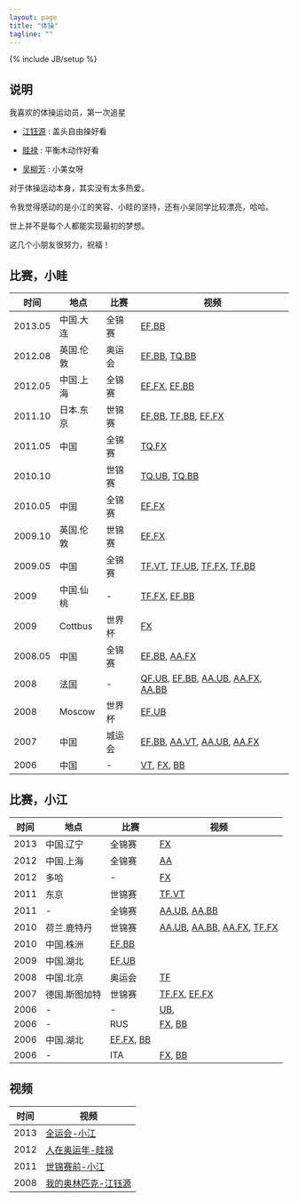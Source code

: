 ```yaml
---
layout: page
title: "体操"
tagline: ""
---
```

{% include JB/setup %}

## 说明

我喜欢的体操运动员，第一次追星

   - [江钰源](http://baike.baidu.com/view/1141154.htm) : 盖头自由操好看

   - [眭禄](http://baike.baidu.com/view/2276355.htm) : 平衡木动作好看

   - [吴柳芳](http://baike.baidu.com/view/2870870.htm) : 小美女呀


对于体操运动本身，其实没有太多热爱。

令我觉得感动的是小江的笑容、小眭的坚持，还有小吴同学比较漂亮，哈哈。

世上并不是每个人都能实现最初的梦想。

这几个小朋友很努力，祝福！

## 比赛，小眭

| 时间 | 地点 | 比赛 | 视频 |
| ---- | ---- | ---- | ---- |
| 2013.05 | 中国.大连 | 全锦赛 | [EF.BB](http://www.youtube.com/watch?v=-xmwa9hsEe4)
| 2012.08 | 英国.伦敦 | 奥运会 | [EF.BB](http://www.youtube.com/watch?v=AtD4hHmtN8U), [TQ.BB](https://www.youtube.com/watch?v=f5s0AaNWIsI)
| 2012.05 | 中国.上海 | 全锦赛 | [EF.FX](http://www.youtube.com/watch?v=ifXJyTrtfaA), [EF.BB](http://www.youtube.com/watch?v=Fj9p2uqUzoQ)
| 2011.10 | 日本.东京 | 世锦赛 | [EF.BB](http://www.youtube.com/watch?v=6aHELPgdUdg), [TF.BB](https://www.youtube.com/watch?v=cH4fFFxKdOY), [EF.FX](http://www.youtube.com/watch?v=AGhWYUHEH7E)
| 2011.05 | 中国 | 全锦赛 | [TQ.FX](http://www.youtube.com/watch?v=-TA9fObjnOo)
| 2010.10 |  | 世锦赛 | [TQ.UB](https://www.youtube.com/watch?v=2iHHAhk_4v0), [TQ.BB](http://www.youtube.com/watch?v=jA0dyEbKjxk)
| 2010.05 | 中国 | 全锦赛 | [EF.FX](https://www.youtube.com/watch?v=yeCtydIuj78)
| 2009.10 | 英国.伦敦 | 世锦赛 | [EF.FX](http://www.youtube.com/watch?v=obfKBCbkthM)
| 2009.05 | 中国 | 全锦赛 | [TF.VT](https://www.youtube.com/watch?v=LA4eJUMTNco), [TF.UB](https://www.youtube.com/watch?v=gSg1-eFiEfg), [TF.FX](http://www.youtube.com/watch?v=7FEPr8i6El0), [TF.BB](https://www.youtube.com/watch?v=dH1_d-TLCbM)
| 2009 | 中国.仙桃 | - | [TF.FX](http://www.youtube.com/watch?v=pjpar-BmG0w), [EF.BB](https://www.youtube.com/watch?v=oYjnXRYG1qc)
| 2009 | Cottbus | 世界杯 | [FX](https://www.youtube.com/watch?v=U6C2YlEb7ek)
| 2008.05 | 中国 | 全锦赛 | [EF.BB](https://www.youtube.com/watch?v=dgTFHGoeuNw), [AA.FX](https://www.youtube.com/watch?v=k8n1ED5ojTU)
| 2008 | 法国 | - | [QF.UB](https://www.youtube.com/watch?v=e_2tTIZnipU), [EF.BB](https://www.youtube.com/watch?v=IfsDWPux57g), [AA.UB](https://www.youtube.com/watch?v=oqV6ujP2Yik), [AA.FX](https://www.youtube.com/watch?v=fgNZ1dzekiY), [AA.BB](https://www.youtube.com/watch?v=3qBhYkVHOUA)
| 2008 | Moscow | 世界杯 | [EF.UB](https://www.youtube.com/watch?v=0MKStt0mQ28)
| 2007 | 中国 | 城运会 | [EF.BB](https://www.youtube.com/watch?v=3ayUwvyVZ48), [AA.VT](https://www.youtube.com/watch?v=SF9zyNQqJy0), [AA.UB](http://www.youtube.com/watch?v=bxSNFDX0wiM), [AA.FX](https://www.youtube.com/watch?v=PPWThfyjqsM)
| 2006 | 中国 | - | [VT](http://www.youtube.com/watch?v=yD4Y_gbE7Gc), [FX](http://www.youtube.com/watch?v=RrSch-Gh8aY), [BB](http://www.youtube.com/watch?v=hur3WXued0E)

## 比赛，小江

| 时间 | 地点 | 比赛 | 视频 |
| ---- | ---- | ---- | ---- |
| 2013 | 中国.辽宁 | 全锦赛 | [FX](https://www.youtube.com/watch?v=Wd0nR9lMSt4)
| 2012 | 中国.上海 | 全锦赛 | [AA](https://www.youtube.com/watch?v=adrFaGVkYwo)
| 2012 | 多哈 | - | [FX](https://www.youtube.com/watch?v=rpTSaaNcL8U)
| 2011 | 东京 | 世锦赛 | [TF.VT](https://www.youtube.com/watch?v=2UHT4SSaf8I)
| 2011 | - | 全锦赛 | [AA.UB](https://www.youtube.com/watch?v=7Z5_x4S9zHM), [AA.BB](https://www.youtube.com/watch?v=lw7KF4KHEaA)
| 2010 | 荷兰.鹿特丹 | 世锦赛 | [AA.UB](https://www.youtube.com/watch?v=N6i5PYGhKFA), [AA.BB](https://www.youtube.com/watch?v=JP4He8If1hw), [AA.FX](https://www.youtube.com/watch?v=2Z0hBaQrqhA), [TF.FX](https://www.youtube.com/watch?v=0zk3Y_kTFF8)
| 2010 | 中国.株洲 | [EF.BB](https://www.youtube.com/watch?v=3wufM_pi4hA)
| 2009 | 中国.湖北 | [EF.UB](https://www.youtube.com/watch?v=C3o0KaSfCxE)
| 2008 | 中国.北京 | 奥运会 | [TF](https://www.youtube.com/watch?v=ELLG3Ar1BX8) 
| 2007 | 德国.斯图加特 | 世锦赛 | [TF.FX](https://www.youtube.com/watch?v=GywpRQ56jYM), [EF.FX](https://www.youtube.com/watch?v=ulJc9ck6tJM)
| 2006 | - | - | [UB](https://www.youtube.com/watch?v=UxlqasW9L7M), 
| 2006 | - | RUS | [FX](https://www.youtube.com/watch?v=pNodyXey0oU), [BB](https://www.youtube.com/watch?v=AInZ-XdK_X0)
| 2006 | 中国.湖北 | [EF.FX](https://www.youtube.com/watch?v=FtS4_7VHTYg), [BB](https://www.youtube.com/watch?v=5ZzjXS5Me3U)
| 2006 | - | ITA | [FX](https://www.youtube.com/watch?v=a_sQoCyRaHs), [BB](https://www.youtube.com/watch?v=Z4HskcBS69c)

## 视频

| 时间 | 视频 |
| ---- | ---- |
| 2013 | [全运会-小江](https://www.youtube.com/watch?v=l2ST9uuiPKY)
| 2012 | [人在奥运年-眭禄](https://www.youtube.com/watch?v=FB5zgPjDW24)
| 2011 | [世锦赛前-小江](https://www.youtube.com/watch?v=6lJwEibvN0k)
| 2008 | [我的奥林匹克-江钰源](https://www.youtube.com/watch?v=9SPYkXyjEn4)

